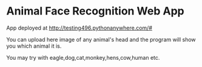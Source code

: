 # Animal Face Recognition Web App

App deployed at  http://testing496.pythonanywhere.com/#

You can upload here image of any animal's head and the program will show you which animal it is.

You may try with eagle,dog,cat,monkey,hens,cow,human etc.


